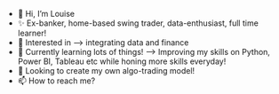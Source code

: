- 👋 Hi, I’m Louise
- ✨ Ex-banker, home-based swing trader, data-enthusiast, full time learner!
- 👀 Interested in --> integrating data and finance
- 🌱 Currently learning lots of things! --> Improving my skills on Python, Power BI, Tableau etc while honing more skills everyday!
- 💞️ Looking to create my own algo-trading model!
- 📫 How to reach me?

<!---
LearnShareRefine/LearnShareRefine is a ✨ special ✨ repository because its `README.md` (this file) appears on your GitHub profile.
You can click the Preview link to take a look at your changes.
--->
